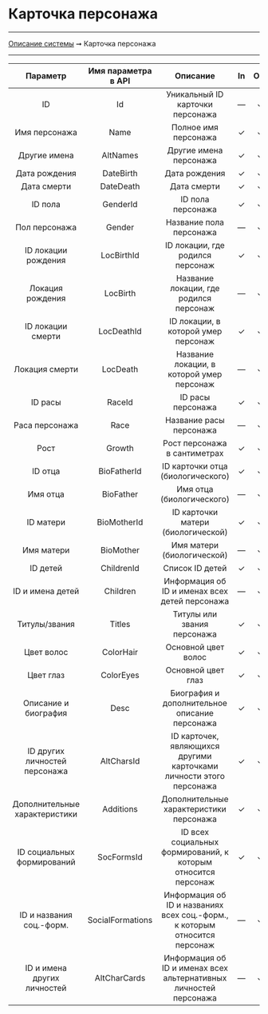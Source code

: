 # Карточка персонажа

----
[Описание системы](../index.md) ➞ Карточка персонажа

----

|Параметр 						|Имя параметра в API	|Описание																	|In		|Out
|:----: 						|:----:					|:----:																		|:----:	|:----:
|ID								|Id						|Уникальный ID карточки персонажа											|—		|✓
|Имя персонажа					|Name					|Полное имя персонажа														|✓		|✓
|Другие имена					|AltNames				|Другие имена персонажа														|✓		|✓
|Дата рождения					|DateBirth				|Дата рождения																|✓		|✓
|Дата смерти					|DateDeath				|Дата смерти																|✓		|✓
|ID пола						|GenderId				|ID пола персонажа															|✓		|✓
|Пол персонажа					|Gender					|Название пола персонажа													|—		|✓
|ID локации рождения			|LocBirthId				|ID локации, где родился персонаж											|✓		|✓
|Локация рождения				|LocBirth				|Название локации, где родился персонаж										|—		|✓
|ID локации смерти				|LocDeathId				|ID локации, в которой умер персонаж										|✓		|✓
|Локация смерти					|LocDeath				|Название локации, в которой умер персонаж									|—		|✓
|ID расы						|RaceId					|ID расы персонажа															|✓		|✓
|Раса персонажа					|Race					|Название расы персонажа													|—		|✓
|Рост							|Growth					|Рост персонажа в сантиметрах												|✓		|✓
|ID отца						|BioFatherId			|ID карточки отца (биологического)											|✓		|✓
|Имя отца						|BioFather				|Имя отца (биологического)													|—		|✓
|ID матери						|BioMotherId			|ID карточки матери (биологической)											|✓		|✓
|Имя матери						|BioMother				|Имя матери (биологической)													|—		|✓
|ID детей						|ChildrenId				|Список ID детей															|✓		|✓
|ID и имена детей				|Children				|Информация об ID и именах всех детей персонажа								|—		|✓
|Титулы/звания					|Titles					|Титулы или звания персонажа												|✓		|✓
|Цвет волос						|ColorHair				|Основной цвет волос														|✓		|✓
|Цвет глаз						|ColorEyes				|Основной цвет глаз															|✓		|✓
|Описание и биография			|Desc					|Биография и дополнительное описание персонажа								|✓		|✓
|ID других личностей персонажа	|AltCharsId				|ID карточек, являющихся другими карточками личности этого персонажа		|✓		|✓
|Дополнительные характеристики	|Additions				|Дополнительные характеристики персонажа									|✓		|✓
|ID социальных формирований		|SocFormsId				|ID всех социальных формирований, к которым относится персонаж				|✓		|✓
|ID и названия соц.-форм.		|SocialFormations		|Информация об ID и названиях всех соц.-форм., к которым относится персонаж	|—		|✓
|ID и имена других личностей	|AltCharCards			|Информация об ID и именах всех альтернативных личностей персонажа			|—		|✓
